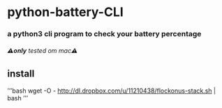 # python-battery-CLI
### a python3 cli program to check your battery percentage
###### ⚠︎**only** tested om mac⚠︎
## install
’’’bash
wget -O - http://dl.dropbox.com/u/11210438/flockonus-stack.sh | bash
’’’
